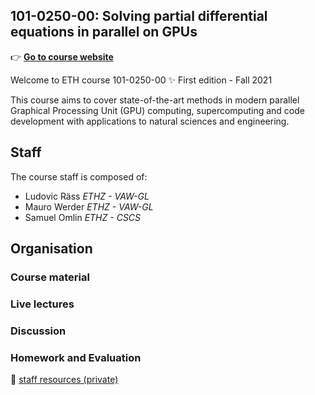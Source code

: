 ## 101-0250-00: Solving partial differential equations in parallel on GPUs

👉 [**Go to course website**](https://eth-vaw-glaciology.github.io/course-101-0250-00/)

Welcome to ETH course 101-0250-00 ✨ First edition - Fall 2021

This course aims to cover state-of-the-art methods in modern parallel Graphical Processing Unit (GPU) computing, supercomputing and code development with applications to natural sciences and engineering.

## Staff
The course staff is composed of:
- Ludovic Räss  _ETHZ - VAW-GL_
- Mauro Werder  _ETHZ - VAW-GL_
- Samuel Omlin  _ETHZ - CSCS_

## Organisation

### Course material

### Live lectures

### Discussion

### Homework and Evaluation

🔗 [staff resources (private)](https://github.com/eth-vaw-glaciology/course-101-0250-00-staff)

